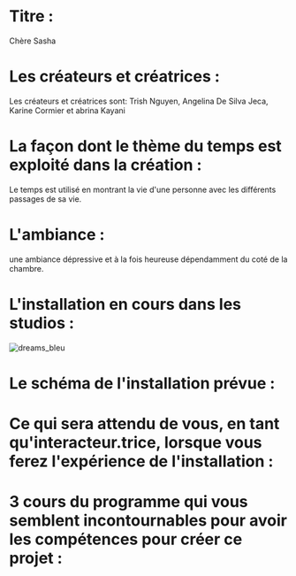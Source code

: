 # Titre : 
Chère Sasha

# Les créateurs et créatrices : 
Les créateurs et créatrices sont: Trish Nguyen, Angelina De Silva Jeca, Karine Cormier et abrina Kayani

# La façon dont le thème du temps est exploité dans la création :
Le temps est utilisé en montrant la vie d'une personne avec les différents passages de sa vie.


# L'ambiance :
une ambiance dépressive et à la fois heureuse dépendamment du coté de la chambre.

# L'installation en cours dans les studios :

![dreams_bleu](Media/photos/dreams_bleu.jpg)


# Le schéma de l'installation prévue :


# Ce qui sera attendu de vous, en tant qu'interacteur.trice, lorsque vous ferez l'expérience de l'installation :


# 3 cours du programme qui vous semblent incontournables pour avoir les compétences pour créer ce projet :
